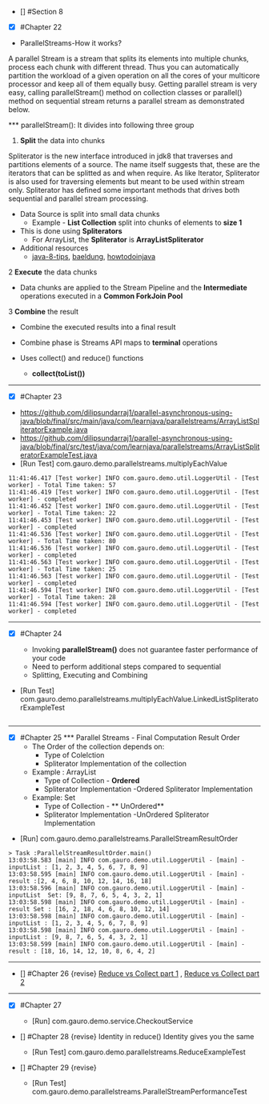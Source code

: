 - [] #Section 8
- [x] #Chapter 22
* ParallelStreams-How it works?

A parallel Stream is a stream that splits its elements into multiple chunks, process each chunk with different thread. Thus you can automatically partition the workload of a given operation on all the cores of your multicore processor and keep all of them equally busy. Getting parallel stream is very easy, calling parallelStream() method on collection classes or parallel() method on sequential stream returns a parallel stream as demonstrated below.

***  parallelStream(): It divides into following three group 
  1. **Split** the data into chunks

   Spliterator is the new interface introduced in jdk8 that traverses and partitions elements of a source. The name itself suggests that, these are the iterators that can be splitted as and when require. As like Iterator, Spliterator is also used for traversing elements but meant to be used within stream only. Spliterator has defined some important methods that drives both sequential and parallel stream processing.
    
  - Data Source is split into small data chunks
     - Example - **List Collection** split into chunks of elements to **size 1**
  - This is done using **Spliterators**
     - For ArrayList, the **Spliterator**  is **ArrayListSpliterator** 
  - Additional resources
    - [java-8-tips](https://java-8-tips.readthedocs.io/en/stable/parallelization.html), [baeldung](https://www.baeldung.com/java-spliterator), [howtodoinjava](https://howtodoinjava.com/java/collections/java-spliterator/)


  2 **Execute** the data chunks

  - Data chunks are applied to the Stream Pipeline and the **Intermediate**  operations executed in a **Common ForkJoin Pool**


  3 **Combine** the result
  
  - Combine the executed results into a final result
  - Combine phase is Streams API maps to **terminal** operations
  - Uses collect() and reduce() functions
    
    - **collect(toList())**


  
--------


- [x] #Chapter 23

- https://github.com/dilipsundarraj1/parallel-asynchronous-using-java/blob/final/src/main/java/com/learnjava/parallelstreams/ArrayListSpliteratorExample.java
- https://github.com/dilipsundarraj1/parallel-asynchronous-using-java/blob/final/src/test/java/com/learnjava/parallelstreams/ArrayListSpliteratorExampleTest.java
- [Run Test] com.gauro.demo.parallelstreams.multiplyEachValue
``` 
11:41:46.417 [Test worker] INFO com.gauro.demo.util.LoggerUtil - [Test worker] - Total Time taken: 57
11:41:46.419 [Test worker] INFO com.gauro.demo.util.LoggerUtil - [Test worker] - completed
11:41:46.452 [Test worker] INFO com.gauro.demo.util.LoggerUtil - [Test worker] - Total Time taken: 22
11:41:46.453 [Test worker] INFO com.gauro.demo.util.LoggerUtil - [Test worker] - completed
11:41:46.536 [Test worker] INFO com.gauro.demo.util.LoggerUtil - [Test worker] - Total Time taken: 80
11:41:46.536 [Test worker] INFO com.gauro.demo.util.LoggerUtil - [Test worker] - completed
11:41:46.563 [Test worker] INFO com.gauro.demo.util.LoggerUtil - [Test worker] - Total Time taken: 25
11:41:46.563 [Test worker] INFO com.gauro.demo.util.LoggerUtil - [Test worker] - completed
11:41:46.594 [Test worker] INFO com.gauro.demo.util.LoggerUtil - [Test worker] - Total Time taken: 28
11:41:46.594 [Test worker] INFO com.gauro.demo.util.LoggerUtil - [Test worker] - completed 
```

--------

- [x] #Chapter 24
    
    - Invoking **parallelStream()** does not guarantee faster performance of your code
    - Need to perform additional steps compared to sequential
    - Splitting, Executing and Combining

- [Run Test] com.gauro.demo.parallelstreams.multiplyEachValue.LinkedListSpliteratorExampleTest

``` 

```

--------

- [x] #Chapter 25
    *** Parallel Streams - Final Computation Result Order
  - The Order of the collection depends on:
    - Type of Colelction
    - Spliterator Implementation of the collection
  - Example : ArrayList
    - Type of Collection - **Ordered**
    - Spliterator Implementation -Ordered Spliterator Implementation
  - Example: Set
    - Type of Collection - ** UnOrdered**
    - Spliterator Implementation -UnOrdered Spliterator Implementation

- [Run] com.gauro.demo.parallelstreams.ParallelStreamResultOrder
``` 
> Task :ParallelStreamResultOrder.main()
13:03:58.583 [main] INFO com.gauro.demo.util.LoggerUtil - [main] - inputList : [1, 2, 3, 4, 5, 6, 7, 8, 9]
13:03:58.595 [main] INFO com.gauro.demo.util.LoggerUtil - [main] - result :[2, 4, 6, 8, 10, 12, 14, 16, 18]
13:03:58.596 [main] INFO com.gauro.demo.util.LoggerUtil - [main] - inputList  Set: [9, 8, 7, 6, 5, 4, 3, 2, 1]
13:03:58.598 [main] INFO com.gauro.demo.util.LoggerUtil - [main] - result Set : [16, 2, 18, 4, 6, 8, 10, 12, 14]
13:03:58.598 [main] INFO com.gauro.demo.util.LoggerUtil - [main] - inputList : [1, 2, 3, 4, 5, 6, 7, 8, 9]
13:03:58.598 [main] INFO com.gauro.demo.util.LoggerUtil - [main] - inputList : [9, 8, 7, 6, 5, 4, 3, 2, 1]
13:03:58.599 [main] INFO com.gauro.demo.util.LoggerUtil - [main] - result : [18, 16, 14, 12, 10, 8, 6, 4, 2]
```

--------

- [] #Chapter 26
{revise}
  [Reduce vs Collect part 1](https://www.youtube.com/watch?v=oWlWEKNM5Aw) , [Reduce vs Collect part 2](https://www.youtube.com/watch?v=H7VbRz9aj7c)
--------

- [x] #Chapter 27
  
    - [Run] com.gauro.demo.service.CheckoutService

- [] #Chapter 28
  {revise}
  Identity in reduce()
  Identity gives you the same   

    - [Run Test] com.gauro.demo.parallelstreams.ReduceExampleTest
    
- [] #Chapter 29
  {revise}

   - [Run Test] com.gauro.demo.parallelstreams.ParallelStreamPerformanceTest

